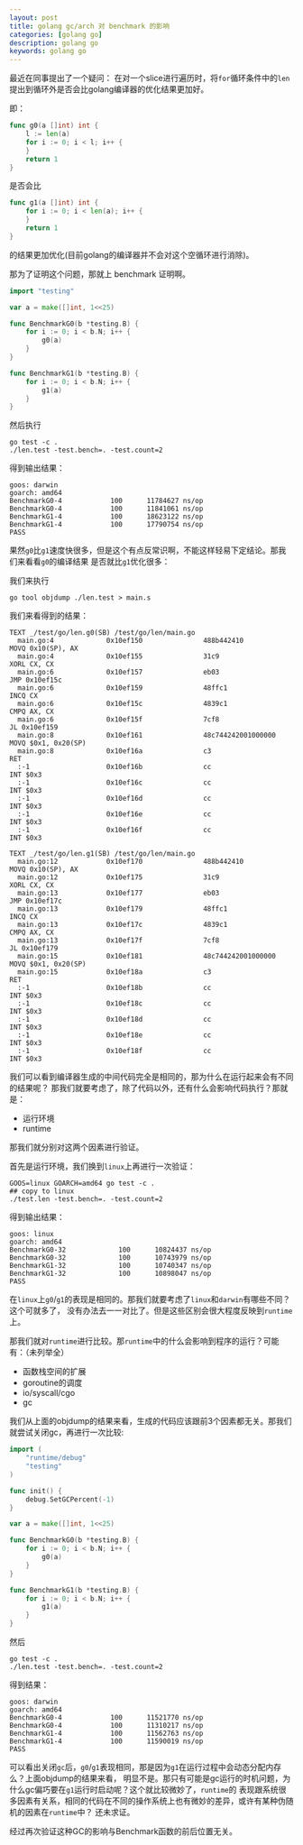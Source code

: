```yaml
---
layout: post
title: golang gc/arch 对 benchmark 的影响
categories: [golang go]
description: golang go
keywords: golang go
---
```

最近在同事提出了一个疑问：
在对一个slice进行遍历时，将`for`循环条件中的`len`提出到循环外是否会比golang编译器的优化结果更加好。

即：
```go
func g0(a []int) int {
    l := len(a)
    for i := 0; i < l; i++ {
    }
    return 1
}
```
是否会比
```go
func g1(a []int) int {
    for i := 0; i < len(a); i++ {
    }
    return 1
}
```
的结果更加优化(目前golang的编译器并不会对这个空循环进行消除)。

那为了证明这个问题，那就上 benchmark 证明啊。

```go
import "testing"

var a = make([]int, 1<<25)

func BenchmarkG0(b *testing.B) {
    for i := 0; i < b.N; i++ {
        g0(a)
    }
}

func BenchmarkG1(b *testing.B) {
    for i := 0; i < b.N; i++ {
        g1(a)
    }
}
```

然后执行
```shell
go test -c .
./len.test -test.bench=. -test.count=2
```

得到输出结果：
```
goos: darwin
goarch: amd64
BenchmarkG0-4            100      11784627 ns/op
BenchmarkG0-4            100      11841061 ns/op
BenchmarkG1-4            100      18623122 ns/op
BenchmarkG1-4            100      17790754 ns/op
PASS
```

果然`g0`比`g1`速度快很多，但是这个有点反常识啊，不能这样轻易下定结论。那我们来看看`g0`的编译结果
是否就比`g1`优化很多：

我们来执行
```shell
go tool objdump ./len.test > main.s
```

我们来看得到的结果：
```
TEXT _/test/go/len.g0(SB) /test/go/len/main.go
  main.go:4             0x10ef150               488b442410              MOVQ 0x10(SP), AX
  main.go:4             0x10ef155               31c9                    XORL CX, CX
  main.go:6             0x10ef157               eb03                    JMP 0x10ef15c
  main.go:6             0x10ef159               48ffc1                  INCQ CX
  main.go:6             0x10ef15c               4839c1                  CMPQ AX, CX
  main.go:6             0x10ef15f               7cf8                    JL 0x10ef159
  main.go:8             0x10ef161               48c744242001000000      MOVQ $0x1, 0x20(SP)
  main.go:8             0x10ef16a               c3                      RET
  :-1                   0x10ef16b               cc                      INT $0x3
  :-1                   0x10ef16c               cc                      INT $0x3
  :-1                   0x10ef16d               cc                      INT $0x3
  :-1                   0x10ef16e               cc                      INT $0x3
  :-1                   0x10ef16f               cc                      INT $0x3

TEXT _/test/go/len.g1(SB) /test/go/len/main.go
  main.go:12            0x10ef170               488b442410              MOVQ 0x10(SP), AX
  main.go:12            0x10ef175               31c9                    XORL CX, CX
  main.go:13            0x10ef177               eb03                    JMP 0x10ef17c
  main.go:13            0x10ef179               48ffc1                  INCQ CX
  main.go:13            0x10ef17c               4839c1                  CMPQ AX, CX
  main.go:13            0x10ef17f               7cf8                    JL 0x10ef179
  main.go:15            0x10ef181               48c744242001000000      MOVQ $0x1, 0x20(SP)
  main.go:15            0x10ef18a               c3                      RET
  :-1                   0x10ef18b               cc                      INT $0x3
  :-1                   0x10ef18c               cc                      INT $0x3
  :-1                   0x10ef18d               cc                      INT $0x3
  :-1                   0x10ef18e               cc                      INT $0x3
  :-1                   0x10ef18f               cc                      INT $0x3
```

我们可以看到编译器生成的中间代码完全是相同的，那为什么在运行起来会有不同的结果呢？
那我们就要考虑了，除了代码以外，还有什么会影响代码执行？那就是：

* 运行环境
* runtime

那我们就分别对这两个因素进行验证。

首先是运行环境，我们换到`linux`上再进行一次验证：
```shell
GOOS=linux GOARCH=amd64 go test -c .
## copy to linux
./test.len -test.bench=. -test.count=2
```
得到输出结果：
```
goos: linux
goarch: amd64
BenchmarkG0-32             100      10824437 ns/op
BenchmarkG0-32             100      10743979 ns/op
BenchmarkG1-32             100      10740347 ns/op
BenchmarkG1-32             100      10898047 ns/op
PASS
```
在`linux`上`g0`/`g1`的表现是相同的。那我们就要考虑了`linux`和`darwin`有哪些不同？这个可就多了，
没有办法去一一对比了。但是这些区别会很大程度反映到`runtime`上。

那我们就对`runtime`进行比较。那`runtime`中的什么会影响到程序的运行？可能有：（未列举全）

* 函数栈空间的扩展
* goroutine的调度
* io/syscall/cgo
* gc

我们从上面的objdump的结果来看，生成的代码应该跟前3个因素都无关。那我们就尝试关闭gc，再进行一次比较:

```go
import (
    "runtime/debug"
    "testing"
)

func init() {
    debug.SetGCPercent(-1)
}

var a = make([]int, 1<<25)

func BenchmarkG0(b *testing.B) {
    for i := 0; i < b.N; i++ {
        g0(a)
    }
}

func BenchmarkG1(b *testing.B) {
    for i := 0; i < b.N; i++ {
        g1(a)
    }
}
```

然后
```
go test -c .
./len.test -test.bench=. -test.count=2
```
得到结果：
```
goos: darwin
goarch: amd64
BenchmarkG0-4            100      11521770 ns/op
BenchmarkG0-4            100      11310217 ns/op
BenchmarkG1-4            100      11562763 ns/op
BenchmarkG1-4            100      11590019 ns/op
PASS
```

可以看出关闭`gc`后，`g0`/`g1`表现相同，那是因为`g1`在运行过程中会动态分配内存么？上面objdump的结果来看，
明显不是。那只有可能是gc运行的时机问题，为什么gc偏巧要在`g1`运行时启动呢？这个就比较微妙了，`runtime`的
表现跟系统很多因素有关系，相同的代码在不同的操作系统上也有微妙的差异，或许有某种伪随机的因素在`runtime`中？
还未求证。

经过再次验证这种GC的影响与Benchmark函数的前后位置无关。
